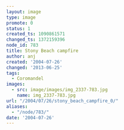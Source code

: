 ```yaml
---
layout: image
type: image
promote: 0
status: 1
created_ts: 1090861571
changed_ts: 1372159396
node_id: 783
title: Stony Beach campfire
author: anj
created: '2004-07-26'
changed: '2013-06-25'
tags:
  - Coromandel
images:
  - src: image/images/img_2337-783.jpg
    name: img_2337-783.jpg
url: "/2004/07/26/stony_beach_campfire_0/"
aliases:
  - "/node/783/"
date: '2004-07-26'
---
```


